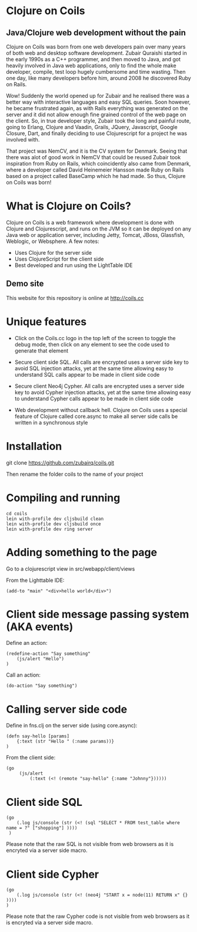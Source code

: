 Clojure on Coils
================
Java/Clojure web development without the pain
---------------------------------------------

Clojure on Coils was born from one web developers pain over many years of both web and desktop software development. Zubair Quraishi started in the early 1990s as a C++ programmer, and then moved to Java, and got heavily involved in Java web applications, only to find the whole make developer, compile, test loop hugely cumbersome and time wasting. Then one day, like many developers before him, around 2008 he discovered Ruby on Rails.

Wow! Suddenly the world opened up for Zubair and he realised there was a better way with interactive languages and easy SQL queries. Soon however, he became frustrated again, as with Rails everything was generated on the server and it did not allow enough fine grained control of the web page on the client. So, in true developer style, Zubair took the long and painful route, going to Erlang, Clojure and Vaadin, Grails, JQuery, Javascript, Google Closure, Dart, and finally deciding to use Clojurescript for a project he was involved with.

That project was NemCV, and it is the CV system for Denmark. Seeing that there was alot of good work in NemCV that could be reused Zubair took inspiration from Ruby on Rails, which coincidently also came from Denmark, where a developer called David Heinemeier Hansson made Ruby on Rails based on a project called BaseCamp which he had made. So thus, Clojure on Coils was born!






What is Clojure on Coils?
=========================

Clojure on Coils is a web framework where development is done with Clojure and Clojurescript, and runs on the JVM so it can be deployed on any Java web or application server, including Jetty, Tomcat, JBoss, Glassfish, Weblogic, or Websphere. A few notes:

- Uses Clojure for the server side
- Uses ClojureScript for the client side
- Best developed and run using the LightTable IDE




Demo site
---------
This website for this repository is online at http://coils.cc






Unique features
===============

- Click on the Coils.cc logo in the top left of the screen to toggle the debug mode, then click on any element to see the code used to generate that element

- Secure client side SQL. All calls are encrypted uses a server side key to avoid SQL injection attacks, yet at the same time allowing easy to understand SQL calls appear to be made in client side code

- Secure client Neo4j Cypher. All calls are encrypted uses a server side key to avoid Cypher injection attacks, yet at the same time allowing easy to understand Cypher calls appear to be made in client side code

- Web development without callback hell. Clojure on Coils uses a special feature of Clojure  called core.async to make all server side calls be written in a synchronous style


Installation
============

git clone https://github.com/zubairq/coils.git

Then rename the folder coils to the name of your project




Compiling and running
=====================

    cd coils
    lein with-profile dev cljsbuild clean
    lein with-profile dev cljsbuild once
    lein with-profile dev ring server





Adding something to the page
============================

Go to a clojurescript view in src/webapp/client/views

From the Lighttable IDE:

    (add-to "main" "<div>hello world</div>")




Client side message passing system (AKA events)
===============================================

Define an action:

    (redefine-action "Say something"
        (js/alert "Hello")
    )


Call an action:

    (do-action "Say something")



Calling server side code
========================

Define in fns.clj on the server side (using core.async):

    (defn say-hello [params]
        {:text (str "Hello " (:name params))}
    )



From the client side:

    (go
         (js/alert
             (:text (<! (remote "say-hello" {:name "Johnny"})))))





Client side SQL
===============

    (go
        (.log js/console (str (<! (sql "SELECT * FROM test_table where name = ?" ["shopping"] ))))
     )


 Please note that the raw SQL is not visible from web browsers as it is encryted via a server side macro.



Client side Cypher
==================

    (go
        (.log js/console (str (<! (neo4j "START x = node(11) RETURN x" {} ))))
    )

 Please note that the raw Cypher code is not visible from web browsers as it is encryted via a server side macro.
